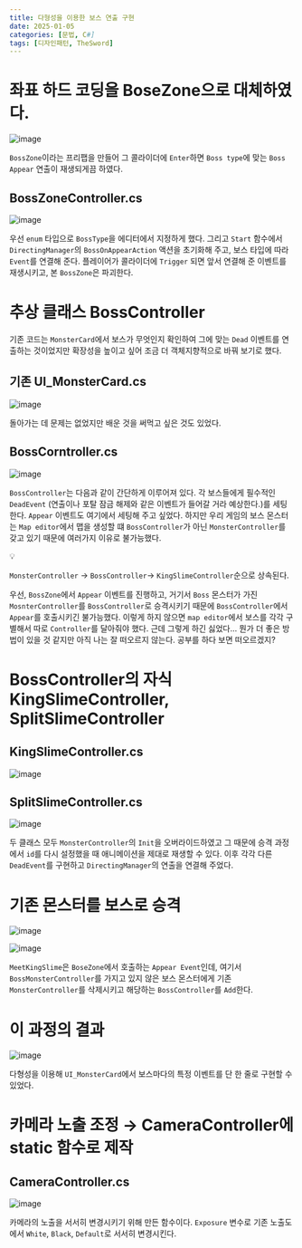 ```yaml
---
title: 다형성을 이용한 보스 연출 구현
date: 2025-01-05
categories: [문법, C#]
tags: [디자인패턴, TheSword]
---
```

# 좌표 하드 코딩을 BoseZone으로 대체하였다.

![image](https://github.com/user-attachments/assets/914d7a17-362c-47f3-a7ea-79541ebced62)


`BossZone`이라는 프리팹을 만들어 그 콜라이더에 `Enter`하면 `Boss type`에 맞는 `Boss Appear` 연출이 재생되게끔 하였다.

## BossZoneController.cs

![image](https://github.com/user-attachments/assets/cff5d9a4-67aa-4458-b303-a5787af18000)

우선 `enum` 타입으로 `BossType`을 에디터에서 지정하게 했다. 그리고 `Start` 함수에서 `DirectingManager`의 `BossOnAppearAction` 액션을 초기화해 주고, 보스 타입에 따라 `Event`를 연결해 준다. 플레이어가 콜라이더에 `Trigger` 되면 앞서 연결해 준 이벤트를 재생시키고, 본 `BossZone`은 파괴한다.

# 추상 클래스 BossController

기존 코드는 `MonsterCard`에서 보스가 무엇인지 확인하여 그에 맞는 `Dead` 이벤트를 연출하는 것이었지만 확장성을 높이고 싶어 조금 더 객체지향적으로 바꿔 보기로 했다.

## 기존 UI_MonsterCard.cs

![image](https://github.com/user-attachments/assets/f5aa18a6-d695-4e15-919c-0c7b6e476bd9)

돌아가는 데 문제는 없었지만 배운 것을 써먹고 싶은 것도 있었다.

## BossCorntroller.cs

![image](https://github.com/user-attachments/assets/9eaa8b99-79d9-47fe-9af1-438bdc2f4bad)

`BossController`는 다음과 같이 간단하게 이루어져 있다. 각 보스들에게 필수적인 `DeadEvent` (연출이나 포탈 잠금 해제와 같은 이벤트가 들어갈 거라 예상한다.)를 세팅한다. `Appear` 이벤트도 여기에서 세팅해 주고 싶었다. 하지만 우리 게임의 보스 몬스터는 `Map editor`에서 맵을 생성할 떄 `BossController`가 아닌 `MonsterController`를 갖고 있기 때문에 여러가지 이유로 불가능했다. 

<aside>
💡

`MonsterController` → `BossController`→ `KingSlimeController`순으로 상속된다.

</aside>

우선, `BossZone`에서 `Appear` 이벤트를 진행하고, 거기서 `Boss` 몬스터가 가진 `MosnterController`를 `BossController`로 승격시키기 때문에 `BossController`에서 `Appear`를 호출시키긴 불가능했다. 이렇게 하지 않으면 `map editor`에서 보스를 각각 구별해서 따로 `Controller`를 달아줘야 했다. 근데 그렇게 하긴 싫었다… 뭔가 더 좋은 방법이 있을 것 같지만 아직 나는 잘 떠오르지 않는다. 공부를 하다 보면 떠오르겠지? 

# BossController의 자식 KingSlimeController, SplitSlimeController

## KingSlimeController.cs

![image](https://github.com/user-attachments/assets/4f214ef5-9430-42d8-a991-4104bf33619e)

## SplitSlimeController.cs

![image](https://github.com/user-attachments/assets/5205116a-4bce-4f56-9bae-462875f95e21)

두 클래스 모두 `MonsterController`의 `Init`을 오버라이드하였고 그 때문에 승격 과정에서 `id`를 다시 설정했을 때 애니메이션을 제대로 재생할 수 있다. 이후 각각 다른 `DeadEvent`를 구현하고 `DirectingManager`의 연출을 연결해 주었다.

# 기존 몬스터를 보스로 승격
![image](https://github.com/user-attachments/assets/e4a86146-a210-4b8b-80b0-00568e7d7b65)

![image](https://github.com/user-attachments/assets/fafa3e56-2fc7-4ea9-bfc6-b1a7cdb026dc)

`MeetKingSlime`은 `BoseZone`에서 호출하는 `Appear Event`인데, 여기서 `BossMonsterController`를 가지고 있지 않은 보스 몬스터에게 기존 `MonsterController`를 삭제시키고 해당하는 `BossController`를 `Add`한다.

# 이 과정의 결과

![image](https://github.com/user-attachments/assets/c408ea4c-418c-4fd5-9459-005a302632c9)

다형성을 이용해 `UI_MonsterCard`에서 보스마다의 특정 이벤트를 단 한 줄로 구현할 수 있었다.

# 카메라 노출 조정 → CameraController에 static 함수로 제작

## CameraController.cs

![image](https://github.com/user-attachments/assets/33df8776-b4cd-4397-9af4-4c744d9945b4)

카메라의 노출을 서서히 변경시키기 위해 만든 함수이다. `Exposure` 변수로 기존 노출도에서  `White`, `Black`, `Default`로 서서히 변경시킨다.